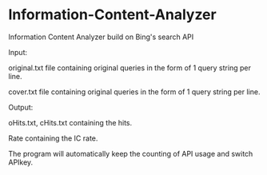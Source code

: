 # Information-Content-Analyzer 
Information Content Analyzer build on Bing's search API 

Input: 

original.txt file containing original queries in the form of 1 query string per line.

cover.txt file containing original queries in the form of 1 query string per line.

Output:

oHits.txt, cHits.txt containing the hits.

Rate containing the IC rate.

The program will automatically keep the counting of API usage and switch APIkey.


